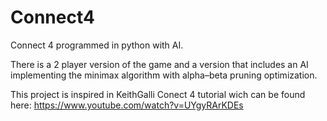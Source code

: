 # Connect4
Connect 4 programmed in python with AI. 

There is a 2 player version of the game and a version that includes an AI implementing the minimax algorithm with alpha–beta pruning optimization.

This project is inspired in KeithGalli Conect 4 tutorial wich can be found here: https://www.youtube.com/watch?v=UYgyRArKDEs
